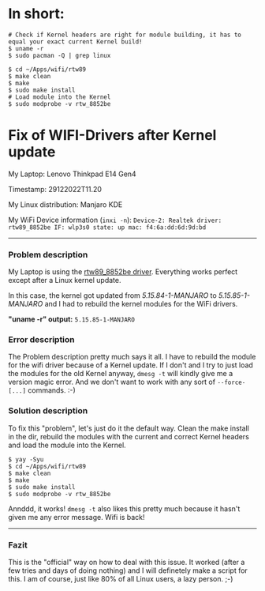# In short:

```shell
# Check if Kernel headers are right for module building, it has to equal your exact current Kernel build!
$ uname -r
$ sudo pacman -Q | grep linux

$ cd ~/Apps/wifi/rtw89
$ make clean
$ make
$ sudo make install
# Load module into the Kernel
$ sudo modprobe -v rtw_8852be
```

# Fix of WIFI-Drivers after Kernel update

My Laptop: Lenovo Thinkpad E14 Gen4 

Timestamp: 29122022T11.20

My Linux distribution: Manjaro KDE

My WiFi Device information (`inxi -n`): 
`Device-2: Realtek driver: rtw89_8852be
  IF: wlp3s0 state: up mac: f4:6a:dd:6d:9d:bd`
  
---
  
### Problem description

My Laptop is using the [rtw89_8852be driver](https://github.com/lwfinger/rtw89). Everything works perfect except after a Linux kernel update.

In this case, the kernel got updated from *5.15.84-1-MANJARO* to *5.15.85-1-MANJARO* and I had to rebuild the kernel modules for the WiFi drivers.

**"uname -r" output:** `5.15.85-1-MANJARO`


### Error description

The Problem description pretty much says it all. I have to rebuild the module for the wifi driver because of a Kernel update. If I don't and I try to just load the modules for the old Kernel anyway, `dmesg -t` will kindly give me a version magic error. And we don't want to work with any sort of `--force-[...]` commands. :-)


### Solution description

To fix this "problem", let's just do it the default way. Clean the make install in the dir, rebuild the modules with the current and correct Kernel headers and load the module into the Kernel.




```shell
$ yay -Syu
$ cd ~/Apps/wifi/rtw89
$ make clean
$ make
$ sudo make install
$ sudo modprobe -v rtw_8852be
```
Annddd, it works! `dmesg -t` also likes this pretty much because it hasn't given me any error message. 
Wifi is back!

---

### Fazit

This is the "official" way on how to deal with this issue. It worked (after a few tries and days of doing nothing) and I will definetely make a script for this. I am of course, just like 80% of all Linux users, a lazy person. ;-)
